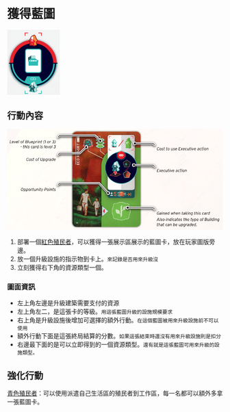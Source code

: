 # 獲得藍圖

![](<../../../../../.gitbook/assets/image (4).png>)

## 行動內容

![藍圖示意圖](<../../../../../.gitbook/assets/image (19).png>)

1. 部署一個[紅色殖民者](red-colonist.md)，可以獲得一張展示區展示的藍圖卡，放在玩家圖版旁邊。
2. 放一個升級設施的指示物到卡上。`來記錄是否用來升級沒`
3. 立刻獲得右下角的資源類型一個。

### 圖面資訊

* 左上角左邊是升級建築需要支付的資源
* 左上角左二，是這張卡的等級。`用這張藍圖升級的設施規模要求`
* 右上角是升級設施後增加可選擇的額外行動。`在這個藍圖被用來升級設施前不可以使用`
* 額外行動下面是這張終局結算的分數。`如果這張結束時還沒有用來升級設施則是扣分`
* 右邊最下面的是可以立即得到的一個資源類型。`還有就是這張藍圖可用來升級的設施類型。`

## 強化行動

[青色殖民者](teal-colonist.md)：可以使用派遣自己生活區的殖民者到工作區，每一名都可以額外多拿一張藍圖卡。

